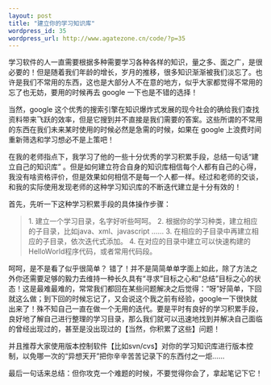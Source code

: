 ```yaml
--- 
layout: post
title: "建立你的学习知识库"
wordpress_id: 35
wordpress_url: http://www.agatezone.cn/code/?p=35
---
```

学习软件的人一直需要根据多种需要学习各种各样的知识，量之多、面之广，是很必要的！但是随着我们年龄的增长，岁月的推移，很多知识渐渐被我们淡忘了。也许是我们不常用的东西，这也是大部分人不在意的地方，似乎大家都觉得不常用的忘了也无妨，要用的时候再去 google 一下也是不错的选择！

当然，google 这个优秀的搜索引擎在知识爆炸式发展的现今社会的确给我们查找资料带来飞跃的效率，但是它搜到并不直接是我们需要的答案。这些所谓的不常用的东西在我们未来某时使用的时候必然是急需的时候，如果在 google 上浪费时间重新筛选和学习想必不是上策吧！

在我的老师指点下，我学习了他的一些十分优秀的学习积累手段，总结一句话“建立自己的知识库” 。但是如何建立符合自身的知识库相信每个人都有自己的心得，我没有啥资格评价，但是效果如何相信不是每一个人都一样。经过和老师的交谈，和我的实际使用发现老师的这种学习知识库的不断迭代建立是十分有效的！

首先，先听一下这种学习积累手段的具体操作步骤：
<blockquote>1. 建立一个学习目录，名字好听些呵呵。
2. 根据你的学习种类，建立相应的子目录，比如java、xml、javascript ……
3. 在相应的子目录中再建立相应的子目录，依次迭代式添加。
4. 在对应的目录中建立可以快速构建的HelloWorld程序代码，或者常用代码段。</blockquote>
呵呵，是不是看了似乎很简单？ 错了！并不是简简单单字面上如此，除了方法之外你还需要足够的毅力去维持一种长久具有“寻求”目标之心和“总结”目标之心的状态！这是最难最难的，常常我们都回在某些问题解决之后觉得：“呀”好简单，下回就这么做；到下回的时候忘记了，又会说这个我之前有经验，google一下很快就出来了！殊不知自己一直在做一个无用的迭代。要是平时有良好的学习积累手段，良好地了解自己进行整理的学习目录，那么我们就可以迅速地找到并解决自己面临的曾经出现过的，甚至是没出现过的【当然，你积累了这些】问题！

并且推荐大家使用版本控制软件【比如svn/cvs】对你的学习知识库进行版本控制，以免哪一次的“异想天开”把你辛辛苦苦记录下的东西付之一炬……

最后一句话来总结：但你攻克一个难题的时候，不要觉得你会了，拿起笔记下它！

